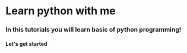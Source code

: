# Learn python with me

### In this tutorials you will learn basic of python programming! ###
#### Let's get started ####
